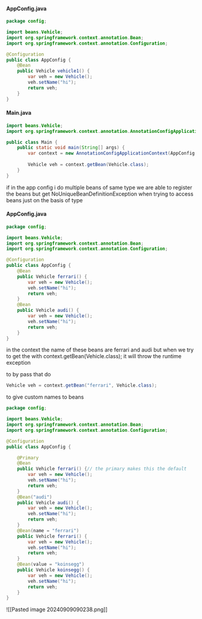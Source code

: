 #### AppConfig.java
```java
package config;

import beans.Vehicle;
import org.springframework.context.annotation.Bean;
import org.springframework.context.annotation.Configuration;

@Configuration
public class AppConfig {
    @Bean
    public Vehicle vehicle1() {
        var veh = new Vehicle();
        veh.setName("hi");
        return veh;
    }
}
```
#### Main.java
```java
import beans.Vehicle;
import org.springframework.context.annotation.AnnotationConfigApplicationContext;

public class Main {
    public static void main(String[] args) {
        var context = new AnnotationConfigApplicationContext(AppConfig.class);
        
        Vehicle veh = context.getBean(Vehicle.class);
    }
}
```
if in the app config i do multiple beans of same type we are able to register the beans but get NoUniqueBeanDefinitionException when trying to access beans just on the basis of type
#### AppConfig.java

```java
package config;

import beans.Vehicle;
import org.springframework.context.annotation.Bean;
import org.springframework.context.annotation.Configuration;

@Configuration
public class AppConfig {
    @Bean
    public Vehicle ferrari() {
        var veh = new Vehicle();
        veh.setName("hi");
        return veh;
    }
    @Bean
    public Vehicle audi() {
        var veh = new Vehicle();
        veh.setName("hi");
        return veh;
    }
}
```

in the context the name of these beans are ferrari and audi 
but when we try to get the with context.getBean(Vehicle.class); it will throw the runtime exception

to by pass that do
```java
Vehicle veh = context.getBean("ferrari", Vehicle.class);
```

to give custom names to beans
```java
package config;

import beans.Vehicle;
import org.springframework.context.annotation.Bean;
import org.springframework.context.annotation.Configuration;

@Configuration
public class AppConfig {

	@Primary
    @Bean
    public Vehicle ferrari() {// the primary makes this the default
        var veh = new Vehicle();
        veh.setName("hi");
        return veh;
    }
    @Bean("audi")
    public Vehicle audi() {
        var veh = new Vehicle();
        veh.setName("hi");
        return veh;
    }
	@Bean(name = "ferrari")
    public Vehicle ferrari() {
        var veh = new Vehicle();
        veh.setName("hi");
        return veh;
    }
    @Bean(value = "koinsegg")
    public Vehicle koinsegg() {
        var veh = new Vehicle();
        veh.setName("hi");
        return veh;
    }
}
```

![[Pasted image 20240909090238.png]]